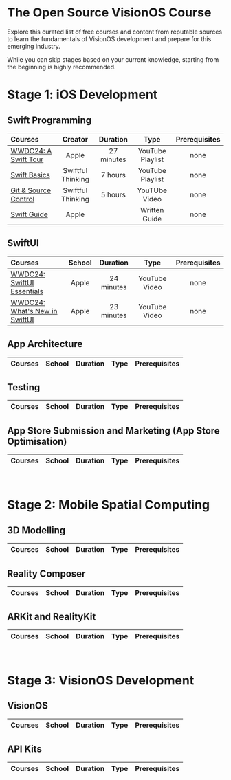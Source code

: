# The Open Source VisionOS Course

Explore this curated list of free courses and content from reputable sources to learn the fundamentals of VisionOS development and prepare for this emerging industry. 

While you can skip stages based on your current knowledge, starting from the beginning is highly recommended.

# Stage 1: iOS Development 
## Swift Programming
Courses | Creator | Duration | Type | Prerequisites
:-- | :--: | :--: | :--: | :--:
[WWDC24: A Swift Tour](https://www.youtube.com/watch?v=boiLzazJ9j4&t=127s) | Apple | 27 minutes | YouTube Playlist | none
[Swift Basics](https://www.youtube.com/playlist?list=PLwvDm4VfkdpiLvzZFJI6rVIBtdolrJBVB) | Swiftful Thinking | 7 hours | YouTube Playlist | none
[Git & Source Control](https://www.youtube.com/playlist?list=PLwvDm4VfkdpiALKk34l9mUS2f4mdJPvXq) | Swiftful Thinking | 5 hours | YouTUbe Video | none
[Swift Guide](https://developer.apple.com/swift/)| Apple | | Written Guide | none

## SwiftUI
Courses | School | Duration | Type | Prerequisites
:-- | :--: | :--: | :--: | :--:
[WWDC24: SwiftUI Essentials](https://www.youtube.com/watch?v=HyQgpxX__-A) | Apple | 24 minutes | YouTube Video | none
[WWDC24: What's New in SwiftUI](https://www.youtube.com/watch?v=CNMRV0F0w74) | Apple | 23 minutes | YouTube Video | none

## App Architecture
Courses | School | Duration | Type | Prerequisites
:-- | :--: | :--: | :--: | :--:

## Testing
Courses | School | Duration | Type | Prerequisites
:-- | :--: | :--: | :--: | :--:

## App Store Submission and Marketing (App Store Optimisation)
Courses | School | Duration | Type | Prerequisites
:-- | :--: | :--: | :--: | :--:

 <br>

# Stage 2: Mobile Spatial Computing
## 3D Modelling
Courses | School | Duration | Type | Prerequisites
:-- | :--: | :--: | :--: | :--:

## Reality Composer
Courses | School | Duration | Type | Prerequisites
:-- | :--: | :--: | :--: | :--:

## ARKit and RealityKit
Courses | School | Duration | Type | Prerequisites
:-- | :--: | :--: | :--: | :--:

 <br>

# Stage 3: VisionOS Development
## VisionOS
Courses | School | Duration | Type | Prerequisites
:-- | :--: | :--: | :--: | :--:

## API Kits
Courses | School | Duration | Type | Prerequisites
:-- | :--: | :--: | :--: | :--:
